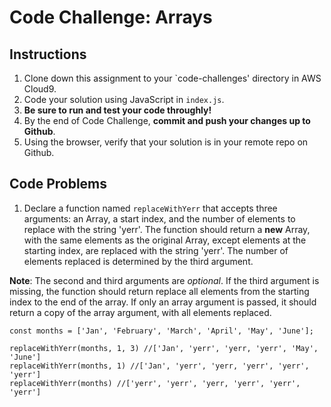 # Code Challenge: Arrays

## Instructions

1. Clone down this assignment to your `code-challenges' directory in AWS Cloud9.  
2. Code your solution using JavaScript in `index.js`. 
3. **Be sure to run and test your code throughly!**
4. By the end of Code Challenge, **commit and push your changes up to Github**.
5. Using the browser, verify that your solution is in your remote repo on Github.

## Code Problems

1. Declare a function named `replaceWithYerr` that accepts three arguments: an Array, a start index, and the number of elements to replace with the string 'yerr'. The function should return a **new** Array, with the same elements as the original Array, except elements at the starting index, are replaced with the string 'yerr'. The number of elements replaced is determined by the third argument. 

**Note**: The second and third arguments are *optional*. If the third argument is missing, the function should return replace all elements from the starting index to the end of the array. If only an array argument is passed, it should return a copy of the array argument, with all elements replaced.
```
const months = ['Jan', 'February', 'March', 'April', 'May', 'June'];

replaceWithYerr(months, 1, 3) //['Jan', 'yerr', 'yerr, 'yerr', 'May', 'June']
replaceWithYerr(months, 1) //['Jan', 'yerr', 'yerr, 'yerr', 'yerr', 'yerr']
replaceWithYerr(months) //['yerr', 'yerr', 'yerr, 'yerr', 'yerr', 'yerr']
```

